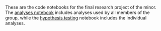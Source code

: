 These are the code notebooks for the final research project of the minor. The [analyses notebook](https://github.com/hannahbrunn/Digital-Society---Group-2.1/blob/main/Analyses.ipynb) includes analyses used by all members of the group, while the [hypothesis testing](https://github.com/hannahbrunn/Digital-Society---Group-2.1/blob/main/hypothesis%20testing.ipynb) notebook includes the individual analyses.
